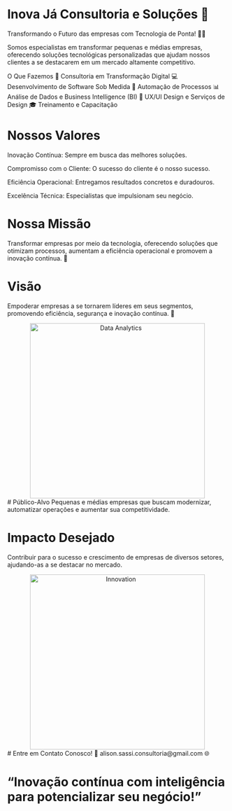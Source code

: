 # Inova Já Consultoria e Soluções 🚀

Transformando o Futuro das empresas com Tecnologia de Ponta! 💼💡

Somos especialistas em transformar pequenas e médias empresas, oferecendo soluções tecnológicas personalizadas que ajudam nossos clientes a se destacarem em um mercado altamente competitivo.

O Que Fazemos
🔧 Consultoria em Transformação Digital
💻 Desenvolvimento de Software Sob Medida
🔗 Automação de Processos
📊 Análise de Dados e Business Intelligence (BI)
📱 UX/UI Design e Serviços de Design
🎓 Treinamento e Capacitação

# Nossos Valores
Inovação Contínua: Sempre em busca das melhores soluções.

Compromisso com o Cliente: O sucesso do cliente é o nosso sucesso.

Eficiência Operacional: Entregamos resultados concretos e duradouros.

Excelência Técnica: Especialistas que impulsionam seu negócio.

# Nossa Missão
Transformar empresas por meio da tecnologia, oferecendo soluções que otimizam processos, aumentam a eficiência operacional e promovem a inovação contínua. 💼

# Visão
Empoderar empresas a se tornarem líderes em seus segmentos, promovendo eficiência, segurança e inovação contínua. 🌟

<div align="center"> <img src="https://user-images.githubusercontent.com/icons/animated-chart.gif" alt="Data Analytics" width="400px"> </div>
# Público-Alvo
Pequenas e médias empresas que buscam modernizar, automatizar operações e aumentar sua competitividade.

# Impacto Desejado
Contribuir para o sucesso e crescimento de empresas de diversos setores, ajudando-as a se destacar no mercado.

<div align="center"> <img src="https://user-images.githubusercontent.com/icons/innovation-animation.gif" alt="Innovation" width="400px"> </div>
# Entre em Contato Conosco!
📧 alison.sassi.consultoria@gmail.com
🌐

# “Inovação contínua com inteligência para potencializar seu negócio!”

